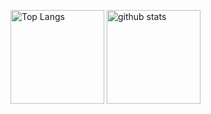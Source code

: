 <!-- ![Metrics](https://metrics.lecoq.io/ryota-sb) -->

<p align="left"> 
  <img alt="Top Langs" height="150px" src="https://github-readme-stats.vercel.app/api/top-langs/?username=ryota-sb&layout=compact&count_private=true&show_icons=true&show_icons=true&theme=merko" />
  <img alt="github stats" height="150px" src="https://github-readme-stats.vercel.app/api?username=ryota-sb&count_private=true&show_icons=true&show_icons=true&theme=merko" />
</p>
